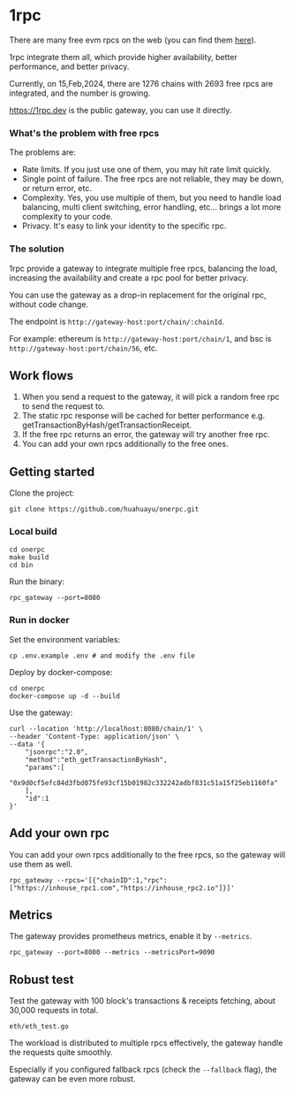 # 1rpc 

There are many free evm rpcs on the web (you can find them [here](https://chainlist.org)).

1rpc integrate them all, which provide higher availability, better performance, and better privacy.

Currently, on 15,Feb,2024, there are 1276 chains with 2693 free rpcs are integrated, and the number is growing.

https://1rpc.dev is the public gateway, you can use it directly.

### What's the problem with free rpcs

The problems are:
- Rate limits. If you just use one of them, you may hit rate limit quickly. 
- Single point of failure. The free rpcs are not reliable, they may be down, or return error, etc.
- Complexity. Yes, you use multiple of them, but you need to handle load balancing, multi client switching, error handling, etc... brings a lot more complexity to your code.
- Privacy. It's easy to link your identity to the specific rpc.

### The solution

1rpc provide a gateway to integrate multiple free rpcs, balancing the load, increasing the availability and create a rpc pool for better privacy.

You can use the gateway as a drop-in replacement for the original rpc, without code change.

The endpoint is `http://gateway-host:port/chain/:chainId`.

For example: ethereum is `http://gateway-host:port/chain/1`, and bsc is `http://gateway-host:port/chain/56`, etc.

## Work flows

1. When you send a request to the gateway, it will pick a random free rpc to send the request to.
2. The static rpc response will be cached for better performance e.g. getTransactionByHash/getTransactionReceipt.
3. If the free rpc returns an error, the gateway will try another free rpc.
4. You can add your own rpcs additionally to the free ones.

## Getting started

Clone the project:

```shell
git clone https://github.com/huahuayu/onerpc.git
```

### Local build

```shell
cd onerpc
make build
cd bin
```

Run the binary:

```shell
rpc_gateway --port=8080
```

### Run in docker

Set the environment variables:

```shell
cp .env.example .env # and modify the .env file
```

Deploy by docker-compose:

```shell
cd onerpc
docker-compose up -d --build
```

Use the gateway:

```shell
curl --location 'http://localhost:8080/chain/1' \
--header 'Content-Type: application/json' \
--data '{
	"jsonrpc":"2.0",
	"method":"eth_getTransactionByHash",
	"params":[
		"0x9d0cf5efc84d3fbd075fe93cf15b01982c332242adbf831c51a15f25eb1160fa"
	],
	"id":1
}'
```

## Add your own rpc

You can add your own rpcs additionally to the free rpcs, so the gateway will use them as well.

```shell
rpc_gateway --rpcs='[{"chainID":1,"rpc":["https://inhouse_rpc1.com","https://inhouse_rpc2.io"]}]'
```

## Metrics

The gateway provides prometheus metrics, enable it by `--metrics`.

```shell
rpc_gateway --port=8080 --metrics --metricsPort=9090
```

## Robust test

Test the gateway with 100 block's transactions & receipts fetching, about 30,000 requests in total.

```
eth/eth_test.go
```

The workload is distributed to multiple rpcs effectively, the gateway handle the requests quite smoothly.

Especially if you configured fallback rpcs (check the `--fallback` flag), the gateway can be even more robust.